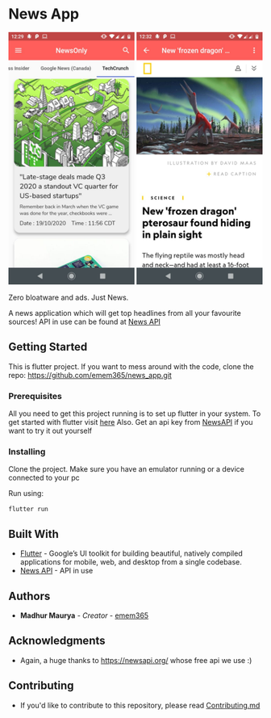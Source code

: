 # News App

<img src="previews/home.jpg" width="250"/> <img src="previews/webview.jpg" width="250"/> 

Zero bloatware and ads. Just News.

A news application which will get top headlines from all your favourite sources! API in use can be found at [News API](https://newsapi.org/)


## Getting Started

This is flutter project. If you want to mess around with the code, clone the repo: https://github.com/emem365/news_app.git

### Prerequisites

All you need to get this project running is to set up flutter in your system. To get started with flutter visit [here](https://flutter.dev/docs/get-started/install)
Also. Get an api key from [NewsAPI](https://newsapi.org/) if you want to try it out yourself

### Installing

Clone the project. Make sure you have an emulator running or a device connected to your pc

Run using: 
```
flutter run
```

## Built With

* [Flutter](https://flutter.dev/) - Google’s UI toolkit for building beautiful, natively compiled applications for mobile, web, and desktop from a single codebase.
* [News API](https://newsapi.org/) - API in use


## Authors

* **Madhur Maurya** - *Creator* - [emem365](https://github.com/emem365)


## Acknowledgments

* Again, a huge thanks to https://newsapi.org/ whose free api we use :)

## Contributing

* If you'd like to contribute to this repository, please read [Contributing.md](https://github.com/emem365/news_app/blob/master/CONTRIBUTING.md)
